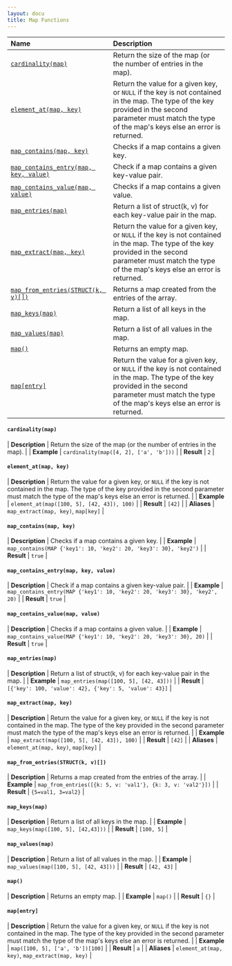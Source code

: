 ```yaml
---
layout: docu
title: Map Functions
---
```


<!-- markdownlint-disable MD001 -->

| Name | Description |
|:--|:-------|
| [`cardinality(map)`](#cardinalitymap) | Return the size of the map (or the number of entries in the map). |
| [`element_at(map, key)`](#element_atmap-key) | Return the value for a given key, or `NULL` if the key is not contained in the map. The type of the key provided in the second parameter must match the type of the map's keys else an error is returned. |
| [`map_contains(map, key)`](#map_containsmap-key) | Checks if a map contains a given key. |
| [`map_contains_entry(map, key, value)`](#map_contains_entrymap-key-value) | Check if a map contains a given key-value pair. |
| [`map_contains_value(map, value)`](#map_contains_valuemap-value) | Checks if a map contains a given value. |
| [`map_entries(map)`](#map_entriesmap) | Return a list of struct(k, v) for each key-value pair in the map. |
| [`map_extract(map, key)`](#map_extractmap-key) | Return the value for a given key, or `NULL` if the key is not contained in the map. The type of the key provided in the second parameter must match the type of the map's keys else an error is returned. |
| [`map_from_entries(STRUCT(k, v)[])`](#map_from_entriesstructk-v) | Returns a map created from the entries of the array. |
| [`map_keys(map)`](#map_keysmap) | Return a list of all keys in the map. |
| [`map_values(map)`](#map_valuesmap) | Return a list of all values in the map. |
| [`map()`](#map) | Returns an empty map. |
| [`map[entry]`](#mapentry) | Return the value for a given key, or `NULL` if the key is not contained in the map. The type of the key provided in the second parameter must match the type of the map's keys else an error is returned. |

#### `cardinality(map)`

<div class="nostroke_table"></div>

| **Description** | Return the size of the map (or the number of entries in the map). |
| **Example** | `cardinality(map([4, 2], ['a', 'b']))` |
| **Result** | `2` |

#### `element_at(map, key)`

<div class="nostroke_table"></div>

| **Description** | Return the value for a given key, or `NULL` if the key is not contained in the map. The type of the key provided in the second parameter must match the type of the map's keys else an error is returned. |
| **Example** | `element_at(map([100, 5], [42, 43]), 100)` |
| **Result** | `[42]` |
| **Aliases** | `map_extract(map, key)`, `map[key]` |

#### `map_contains(map, key)`

<div class="nostroke_table"></div>

| **Description** | Checks if a map contains a given key. |
| **Example** | `map_contains(MAP {'key1': 10, 'key2': 20, 'key3': 30}, 'key2')` |
| **Result** | `true` |

#### `map_contains_entry(map, key, value)`

<div class="nostroke_table"></div>

| **Description** | Check if a map contains a given key-value pair. |
| **Example** | `map_contains_entry(MAP {'key1': 10, 'key2': 20, 'key3': 30}, 'key2', 20)` |
| **Result** | `true` |

#### `map_contains_value(map, value)`

<div class="nostroke_table"></div>

| **Description** | Checks if a map contains a given value. |
| **Example** | `map_contains_value(MAP {'key1': 10, 'key2': 20, 'key3': 30}, 20)` |
| **Result** | `true` |

#### `map_entries(map)`

<div class="nostroke_table"></div>

| **Description** | Return a list of struct(k, v) for each key-value pair in the map. |
| **Example** | `map_entries(map([100, 5], [42, 43]))` |
| **Result** | `[{'key': 100, 'value': 42}, {'key': 5, 'value': 43}]` |

#### `map_extract(map, key)`

<div class="nostroke_table"></div>

| **Description** | Return the value for a given key, or `NULL` if the key is not contained in the map. The type of the key provided in the second parameter must match the type of the map's keys else an error is returned. |
| **Example** | `map_extract(map([100, 5], [42, 43]), 100)` |
| **Result** | `[42]` |
| **Aliases** | `element_at(map, key)`, `map[key]` |

#### `map_from_entries(STRUCT(k, v)[])`

<div class="nostroke_table"></div>

| **Description** | Returns a map created from the entries of the array. |
| **Example** | `map_from_entries([{k: 5, v: 'val1'}, {k: 3, v: 'val2'}])` |
| **Result** | `{5=val1, 3=val2}` |

#### `map_keys(map)`

<div class="nostroke_table"></div>

| **Description** | Return a list of all keys in the map. |
| **Example** | `map_keys(map([100, 5], [42,43]))` |
| **Result** | `[100, 5]` |

#### `map_values(map)`

<div class="nostroke_table"></div>

| **Description** | Return a list of all values in the map. |
| **Example** | `map_values(map([100, 5], [42, 43]))` |
| **Result** | `[42, 43]` |

#### `map()`

<div class="nostroke_table"></div>

| **Description** | Returns an empty map. |
| **Example** | `map()` |
| **Result** | `{}` |

#### `map[entry]`

<div class="nostroke_table"></div>

| **Description** | Return the value for a given key, or `NULL` if the key is not contained in the map. The type of the key provided in the second parameter must match the type of the map's keys else an error is returned. |
| **Example** | `map([100, 5], ['a', 'b'])[100]` |
| **Result** | `a` |
| **Aliases** | `element_at(map, key)`, `map_extract(map, key)` |

